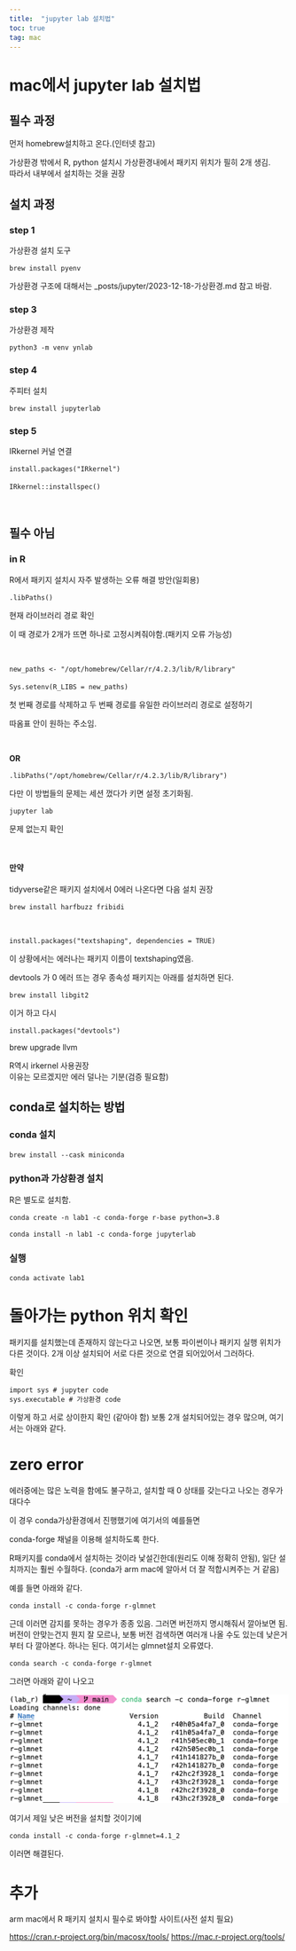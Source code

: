 ```yaml
---
title:  "jupyter lab 설치법"
toc: true
tag: mac
---
```


# mac에서 jupyter lab 설치법

## 필수 과정

먼저 homebrew설치하고 온다.(인터넷 참고)

가상환경 밖에서 R, python 설치시 가상환경내에서 패키지 위치가 필히 2개 생김.<br>
따라서 내부에서 설치하는 것을 권장


## 설치 과정

### step 1
가상환경 설치 도구

```
brew install pyenv
```

가상환경 구조에 대해서는 _posts/jupyter/2023-12-18-가상환경.md 참고 바람.

### step 3
가상환경 제작

```
python3 -m venv ynlab
```

### step 4
주피터 설치

```
brew install jupyterlab
```

### step 5
IRkernel 커널 연결

```
install.packages("IRkernel")

IRkernel::installspec()
```

<br>

## 필수 아님

### in R
R에서 패키지 설치시 자주 발생하는 오류 해결 방안(일회용)


```
.libPaths()
```
현재 라이브러리 경로 확인<br>

이 때 경로가 2개가 뜨면 하나로 고정시켜줘야함.(패키지 오류 가능성)<br>

<br>

```
new_paths <- "/opt/homebrew/Cellar/r/4.2.3/lib/R/library"

Sys.setenv(R_LIBS = new_paths)
```
첫 번째 경로를 삭제하고 두 번째 경로를 유일한 라이브러리 경로로 설정하기<br>

따옴표 안이 원하는 주소임.

<br>

**OR**

```
.libPaths("/opt/homebrew/Cellar/r/4.2.3/lib/R/library")
```

다만 이 방법들의 문제는 세션 껐다가 키면 설정 초기화됨.

```
jupyter lab
```
문제 없는지 확인

<br>

#### 만약

tidyverse같은 패키지 설치에서 0에러 나온다면 다음 설치 권장

```
brew install harfbuzz fribidi
```

<br>

```
install.packages("textshaping", dependencies = TRUE)
```

이 상황에서는 에러나는 패키지 이름이 textshaping였음.



devtools 가 0 에러 뜨는 경우 종속성 패키지는 아래를 설치하면 된다.

```
brew install libgit2
```

이거 하고 다시 

```
install.packages("devtools")
```


brew upgrade llvm



R역시 irkernel 사용권장<br>
이유는 모르겠지만 에러 덜나는 기분(검증 필요함)

## conda로 설치하는 방법


### conda 설치

```
brew install --cask miniconda
```

### python과 가상환경 설치
R은 별도로 설치함.<br>

```
conda create -n lab1 -c conda-forge r-base python=3.8
```


```
conda install -n lab1 -c conda-forge jupyterlab
```


### 실행


```
conda activate lab1
```


# 돌아가는 python 위치 확인

패키지를 설치했는데 존재하지 않는다고 나오면, 보통 파이썬이나 패키지 실행 위치가 다른 것이다. 2개 이상 설치되어 서로 다른 것으로 연결 되어있어서 그러하다.

확인 
```
import sys # jupyter code
sys.executable # 가상환경 code
```

이렇게 하고 서로 상이한지 확인
(같아야 함)
보통 2개 설치되어있는 경우 많으며, 여기서는 아래와 같다.


# zero error

에러중에는 많은 노력을 함에도 불구하고, 설치할 때 0 상태를 갖는다고 나오는 경우가 대다수

이 경우 conda가상환경에서 진행했기에 여기서의 예를들면

conda-forge 채널을 이용해 설치하도록 한다.

R패키지를 conda에서 설치하는 것이라 낯설긴한데(원리도 이해 정확히 안됨), 일단 설치까지는 훨씬 수월하다. (conda가 arm mac에 알아서 더 잘 적합시켜주는 거 같음)

예를 들면 아래와 같다.

```
conda install -c conda-forge r-glmnet
```

근데 이러면 감지를 못하는 경우가 종종 있음.
그러면 버전까지 명시해줘서 깔아보면 됨. 버전이 안맞는건지 뭔지 잘 모르나, 보통 버전 검색하면 여러개 나올 수도 있는데 낮은거부터 다 깔아본다. 하나는 된다.
여기서는 glmnet설치 오류였다.


```
conda search -c conda-forge r-glmnet

```

그러면 아래와 같이 나오고

![img](/assets/images/r_1225_1.png)


여기서 제일 낮은 버전을 설치할 것이기에



```
conda install -c conda-forge r-glmnet=4.1_2
```

이러면 해결된다.



# 추가

arm mac에서 R 패키지 설치시 필수로 봐야할 사이트(사전 설치 필요)

https://cran.r-project.org/bin/macosx/tools/
https://mac.r-project.org/tools/

